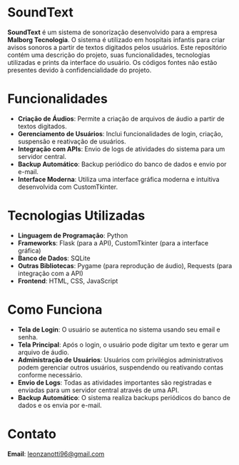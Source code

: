 # SoundText

**SoundText** é um sistema de sonorização desenvolvido para a empresa **Malborg Tecnologia**. O sistema é utilizado em hospitais infantis para criar avisos sonoros a partir de textos digitados pelos usuários. Este repositório contém uma descrição do projeto, suas funcionalidades, tecnologias utilizadas e prints da interface do usuário. Os códigos fontes não estão presentes devido à confidencialidade do projeto.

# Funcionalidades

- **Criação de Áudios**: Permite a criação de arquivos de áudio a partir de textos digitados.
- **Gerenciamento de Usuários**: Inclui funcionalidades de login, criação, suspensão e reativação de usuários.
- **Integração com APIs**: Envio de logs de atividades do sistema para um servidor central.
- **Backup Automático**: Backup periódico do banco de dados e envio por e-mail.
- **Interface Moderna**: Utiliza uma interface gráfica moderna e intuitiva desenvolvida com CustomTkinter.

# Tecnologias Utilizadas

- **Linguagem de Programação**: Python
- **Frameworks**: Flask (para a API), CustomTkinter (para a interface gráfica)
- **Banco de Dados**: SQLite
- **Outras Bibliotecas**: Pygame (para reprodução de áudio), Requests (para integração com a API)
- **Frontend**: HTML, CSS, JavaScript

# Como Funciona

- **Tela de Login**: O usuário se autentica no sistema usando seu email e senha.
- **Tela Principal**: Após o login, o usuário pode digitar um texto e gerar um arquivo de áudio.
- **Administração de Usuários**: Usuários com privilégios administrativos podem gerenciar outros usuários, suspendendo ou reativando contas conforme necessário.
- **Envio de Logs**: Todas as atividades importantes são registradas e enviadas para um servidor central através de uma API.
- **Backup Automático**: O sistema realiza backups periódicos do banco de dados e os envia por e-mail.

# Contato
**Email**: leonzanotti96@gmail.com

